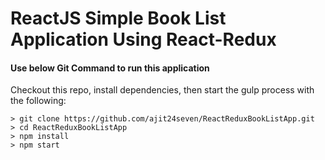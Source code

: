 # ReactJS Simple Book List Application Using React-Redux

#### Use below Git Command to run this application
Checkout this repo, install dependencies, then start the gulp process with the following:

```
> git clone https://github.com/ajit24seven/ReactReduxBookListApp.git
> cd ReactReduxBookListApp
> npm install
> npm start

```
